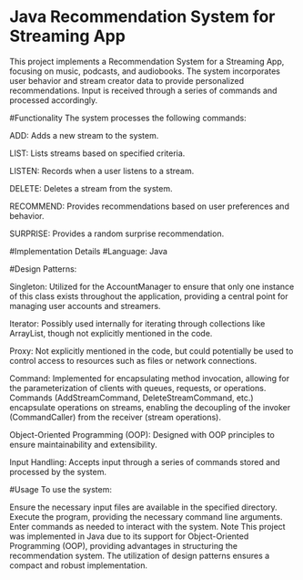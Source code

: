 # Java Recommendation System for Streaming App

This project implements a Recommendation System for a Streaming App, focusing on music, podcasts, and audiobooks. The system incorporates user behavior and stream creator data to provide personalized recommendations. Input is received through a series of commands and processed accordingly.

#Functionality
The system processes the following commands:

ADD: Adds a new stream to the system.

LIST: Lists streams based on specified criteria.

LISTEN: Records when a user listens to a stream.

DELETE: Deletes a stream from the system.

RECOMMEND: Provides recommendations based on user preferences and behavior.

SURPRISE: Provides a random surprise recommendation.

#Implementation Details
#Language: Java

#Design Patterns:

Singleton: Utilized for the AccountManager to ensure that only one instance of this class exists throughout the application, providing a central point for managing user accounts and streamers.

Iterator: Possibly used internally for iterating through collections like ArrayList, though not explicitly mentioned in the code.

Proxy: Not explicitly mentioned in the code, but could potentially be used to control access to resources such as files or network connections.

Command: Implemented for encapsulating method invocation, allowing for the parameterization of clients with queues, requests, or operations. Commands 
(AddStreamCommand, DeleteStreamCommand, etc.) encapsulate operations on streams, enabling the decoupling of the invoker (CommandCaller) from the receiver (stream operations).

Object-Oriented Programming (OOP): Designed with OOP principles to ensure maintainability and extensibility.

Input Handling: Accepts input through a series of commands stored and processed by the system.

#Usage
To use the system:

Ensure the necessary input files are available in the specified directory.
Execute the program, providing the necessary command line arguments.
Enter commands as needed to interact with the system.
Note
This project was implemented in Java due to its support for Object-Oriented Programming (OOP), providing advantages in structuring the recommendation system. The utilization of design patterns ensures a compact and robust implementation.
